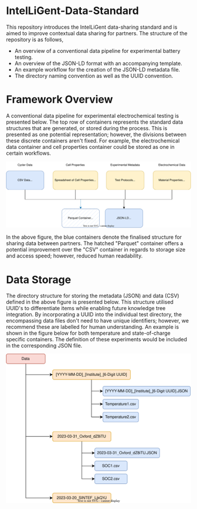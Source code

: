 # IntelLiGent-Data-Standard

This repository introduces the IntelLiGent data-sharing standard and is aimed to improve contextual data sharing for partners. The structure of the repository is as follows,

- An overview of a conventional data pipeline for experimental battery testing.
- An overview of the JSON-LD format with an accompanying template.
- An example workflow for the creation of the JSON-LD metadata file.
- The directory naming convention as well as the UUID convention.

# Framework Overview

A conventional data pipeline for experimental electrochemical testing is presented below. The top row of containers represents the standard data structures that are generated, or stored during the process. This is presented as one potential representation; however, the divisions between these discrete containers aren't fixed. For example, the electrochemical data container and cell properties container could be stored as one in certain workflows. 

![Alt text](./assets/Data_Structure.svg)

In the above figure, the blue containers denote the finalised structure for sharing data between partners. The hatched "Parquet" container offers a potential improvement over the "CSV" container in regards to storage size and access speed; however, reduced human readability. 

# Data Storage

The directory structure for storing the metadata (JSON) and data (CSV) defined in the above figure is presented below. This structure utilised UUID's to differentiate items while enabling future knowledge tree integration. By incorporating a UUID into the individual test directory, the encompassing data files don't need to have unique identifiers; however, we recommend these are labelled for human understanding. An example is shown in the figure below for both temperature and state-of-charge specific containers. The definition of these experiments would be included in the corresponding JSON file.

![Alt text](./assets/Directory.svg)